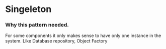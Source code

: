 # Singeleton

### Why this pattern needed.
For some components it only makes sense to have only one instance in the system. Like Database repository, Object Factory

